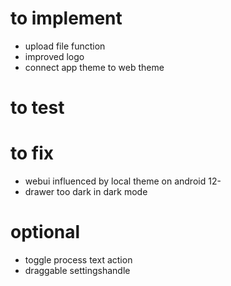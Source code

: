 # to implement
- upload file function
- improved logo
- connect app theme to web theme

# to test

# to fix
- webui influenced by local theme on android 12-
- drawer too dark in dark mode

# optional
- toggle process text action
- draggable settingshandle